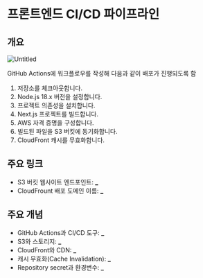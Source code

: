 # 프론트엔드 CI/CD 파이프라인

## 개요

![Untitled](https://prod-files-secure.s3.us-west-2.amazonaws.com/83c75a39-3aba-4ba4-a792-7aefe4b07895/6912169d-ce70-41bf-b624-946d4ee984eb/Untitled.png)

GitHub Actions에 워크플로우를 작성해 다음과 같이 배포가 진행되도록 함

1. 저장소를 체크아웃합니다.
2. Node.js 18.x 버전을 설정합니다.
3. 프로젝트 의존성을 설치합니다.
4. Next.js 프로젝트를 빌드합니다.
5. AWS 자격 증명을 구성합니다.
6. 빌드된 파일을 S3 버킷에 동기화합니다.
7. CloudFront 캐시를 무효화합니다.

## 주요 링크

- S3 버킷 웹사이트 엔드포인트: [****\_****](http://hang-hae.s3-website.ap-northeast-2.amazonaws.com)
- CloudFrount 배포 도메인 이름: [****\_****](https://dncvnkhm7ssn1.cloudfront.net)

## 주요 개념

- GitHub Actions과 CI/CD 도구: ****\_****
- S3와 스토리지: ****\_****
- CloudFront와 CDN: ****\_****
- 캐시 무효화(Cache Invalidation): ****\_****
- Repository secret과 환경변수: ****\_****
